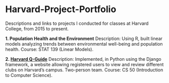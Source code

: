 # Harvard-Project-Portfolio
Descriptions and links to projects I conducted for classes at Harvard College, from 2015 to present.

**1. Population Health and the Environment**
Description: Using R, built linear models analyzing trends between environmental well-being and population health.
Course: STAT 139 (Linear Models).

**2. [Harvard Q-Guide](https://github.com/melissayu01/cs50QGuide)**
Description: Implemented, in Python using the Django framework, a website allowing registered users to view and review different clubs on Harvard’s campus. Two-person team.
Course: CS 50 (Introduction to Computer Science).
